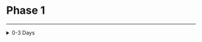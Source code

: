 # Phase 1

---

<details>
  <summary>0-3 Days</summary>
  
  ## Basic Electronics
  - Resistors
  - Potentiometers
  - Capacitors
  - Inductors
  - Wiring
  - Multimeter
